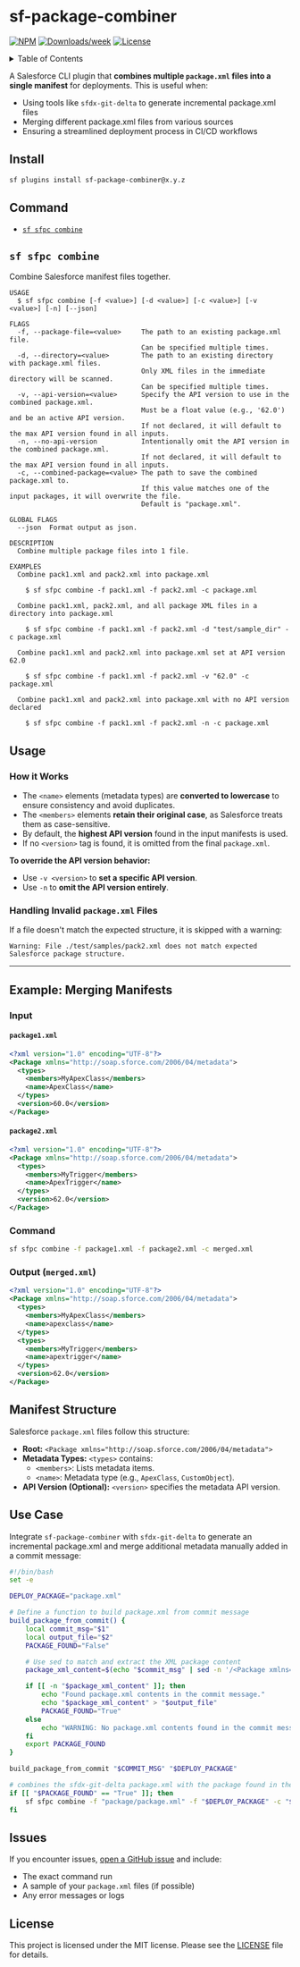 # sf-package-combiner

[![NPM](https://img.shields.io/npm/v/sf-package-combiner.svg?label=sf-package-combiner)](https://www.npmjs.com/package/sf-package-combiner) [![Downloads/week](https://img.shields.io/npm/dw/sf-package-combiner.svg)](https://npmjs.org/package/sf-package-combiner) [![License](https://img.shields.io/badge/License-MIT-yellow.svg)](https://raw.githubusercontent.com/mcarvin8/sf-package-combiner/refs/heads/main/LICENSE.md)

<!-- TABLE OF CONTENTS -->
<details>
  <summary>Table of Contents</summary>

- [Install](#install)
- [Command](#command)
  - [`sf-sfpc-combine`](#sf-sfpc-combine)
- [Usage](#usage)
- [Example: Merging Manifests](#example-merging-manifests)
- [Manifest Structure](#manifest-structure)
- [Use Case](#use-case)
- [Issues](#issues)
- [License](#license)
</details>

A Salesforce CLI plugin that **combines multiple `package.xml` files into a single manifest** for deployments. This is useful when:  

- Using tools like `sfdx-git-delta` to generate incremental package.xml files  
- Merging different package.xml files from various sources  
- Ensuring a streamlined deployment process in CI/CD workflows  

## Install

```bash
sf plugins install sf-package-combiner@x.y.z
```

## Command

<!-- commands -->

- [`sf sfpc combine`](#sf-sfpc-combine)

## `sf sfpc combine`

Combine Salesforce manifest files together.

```
USAGE
  $ sf sfpc combine [-f <value>] [-d <value>] [-c <value>] [-v <value>] [-n] [--json]

FLAGS
  -f, --package-file=<value>     The path to an existing package.xml file.
                                 Can be specified multiple times.
  -d, --directory=<value>        The path to an existing directory with package.xml files.
                                 Only XML files in the immediate directory will be scanned.
                                 Can be specified multiple times.
  -v, --api-version=<value>      Specify the API version to use in the combined package.xml.
                                 Must be a float value (e.g., '62.0') and be an active API version.
                                 If not declared, it will default to the max API version found in all inputs.
  -n, --no-api-version           Intentionally omit the API version in the combined package.xml.
                                 If not declared, it will default to the max API version found in all inputs.
  -c, --combined-package=<value> The path to save the combined package.xml to.
                                 If this value matches one of the input packages, it will overwrite the file.
                                 Default is "package.xml".

GLOBAL FLAGS
  --json  Format output as json.

DESCRIPTION
  Combine multiple package files into 1 file.

EXAMPLES
  Combine pack1.xml and pack2.xml into package.xml

    $ sf sfpc combine -f pack1.xml -f pack2.xml -c package.xml

  Combine pack1.xml, pack2.xml, and all package XML files in a directory into package.xml

    $ sf sfpc combine -f pack1.xml -f pack2.xml -d "test/sample_dir" -c package.xml

  Combine pack1.xml and pack2.xml into package.xml set at API version 62.0

    $ sf sfpc combine -f pack1.xml -f pack2.xml -v "62.0" -c package.xml

  Combine pack1.xml and pack2.xml into package.xml with no API version declared

    $ sf sfpc combine -f pack1.xml -f pack2.xml -n -c package.xml
```

<!-- commandsstop -->

## Usage  

### How it Works  

- The `<name>` elements (metadata types) are **converted to lowercase** to ensure consistency and avoid duplicates.  
- The `<members>` elements **retain their original case**, as Salesforce treats them as case-sensitive.  
- By default, the **highest API version** found in the input manifests is used.  
- If no `<version>` tag is found, it is omitted from the final `package.xml`.  

**To override the API version behavior:**  
- Use `-v <version>` to **set a specific API version**.  
- Use `-n` to **omit the API version entirely**.  

### Handling Invalid `package.xml` Files  

If a file doesn't match the expected structure, it is skipped with a warning:  

```plaintext
Warning: File ./test/samples/pack2.xml does not match expected Salesforce package structure.
```

---

## Example: Merging Manifests  

### Input  

#### `package1.xml`  

```xml
<?xml version="1.0" encoding="UTF-8"?>
<Package xmlns="http://soap.sforce.com/2006/04/metadata">
  <types>
    <members>MyApexClass</members>
    <name>ApexClass</name>
  </types>
  <version>60.0</version>
</Package>
```

#### `package2.xml`  

```xml
<?xml version="1.0" encoding="UTF-8"?>
<Package xmlns="http://soap.sforce.com/2006/04/metadata">
  <types>
    <members>MyTrigger</members>
    <name>ApexTrigger</name>
  </types>
  <version>62.0</version>
</Package>
```

### Command  

```bash
sf sfpc combine -f package1.xml -f package2.xml -c merged.xml
```

### Output (`merged.xml`)  

```xml
<?xml version="1.0" encoding="UTF-8"?>
<Package xmlns="http://soap.sforce.com/2006/04/metadata">
  <types>
    <members>MyApexClass</members>
    <name>apexclass</name>
  </types>
  <types>
    <members>MyTrigger</members>
    <name>apextrigger</name>
  </types>
  <version>62.0</version>
</Package>
```

## Manifest Structure

Salesforce `package.xml` files follow this structure:  

- **Root:** `<Package xmlns="http://soap.sforce.com/2006/04/metadata">`  
- **Metadata Types:** `<types>` contains:  
  - `<members>`: Lists metadata items.  
  - `<name>`: Metadata type (e.g., `ApexClass`, `CustomObject`).  
- **API Version (Optional):** `<version>` specifies the metadata API version.  

## Use Case

Integrate `sf-package-combiner` with `sfdx-git-delta` to generate an incremental package.xml and merge additional metadata manually added in a commit message:  

```bash
#!/bin/bash
set -e

DEPLOY_PACKAGE="package.xml"

# Define a function to build package.xml from commit message
build_package_from_commit() {
    local commit_msg="$1"
    local output_file="$2"
    PACKAGE_FOUND="False"

    # Use sed to match and extract the XML package content
    package_xml_content=$(echo "$commit_msg" | sed -n '/<Package xmlns=".*">/,/<\/Package>/p')

    if [[ -n "$package_xml_content" ]]; then
        echo "Found package.xml contents in the commit message."
        echo "$package_xml_content" > "$output_file"
        PACKAGE_FOUND="True"
    else
        echo "WARNING: No package.xml contents found in the commit message."
    fi
    export PACKAGE_FOUND
}

build_package_from_commit "$COMMIT_MSG" "$DEPLOY_PACKAGE"

# combines the sfdx-git-delta package.xml with the package found in the commit message
if [[ "$PACKAGE_FOUND" == "True" ]]; then
    sf sfpc combine -f "package/package.xml" -f "$DEPLOY_PACKAGE" -c "$DEPLOY_PACKAGE"
fi
```

## Issues

If you encounter issues, [open a GitHub issue](https://github.com/mcarvin8/sf-package-combiner/issues) and include:  

- The exact command run  
- A sample of your `package.xml` files (if possible)  
- Any error messages or logs

## License

This project is licensed under the MIT license. Please see the [LICENSE](https://raw.githubusercontent.com/mcarvin8/sf-package-combiner/main/LICENSE.md) file for details.
